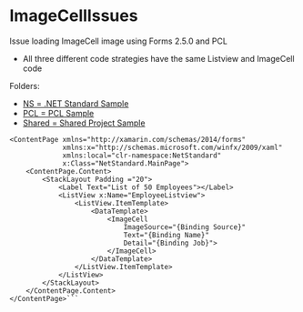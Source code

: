 # ImageCellIssues

Issue loading ImageCell image using Forms 2.5.0 and PCL
- All three different code strategies have the same Listview and ImageCell code

Folders:
- [NS = .NET Standard Sample](https://github.com/mattregul/ImageCellIssues/tree/master/NS/NetStand)
- [PCL = PCL Sample](https://github.com/mattregul/ImageCellIssues/tree/master/PCL)
- [Shared = Shared Project Sample](https://github.com/mattregul/ImageCellIssues/tree/master/Shared/Shared)


```<?xml version="1.0" encoding="utf-8" ?>
<ContentPage xmlns="http://xamarin.com/schemas/2014/forms"
             xmlns:x="http://schemas.microsoft.com/winfx/2009/xaml"
             xmlns:local="clr-namespace:NetStandard"
             x:Class="NetStandard.MainPage">
    <ContentPage.Content>
        <StackLayout Padding ="20">
            <Label Text="List of 50 Employees"></Label>
            <ListView x:Name="EmployeeListview">
                <ListView.ItemTemplate>
                    <DataTemplate>
                        <ImageCell
                            ImageSource="{Binding Source}"
                            Text="{Binding Name}"
                            Detail="{Binding Job}">
                        </ImageCell>
                    </DataTemplate>
                </ListView.ItemTemplate>
            </ListView>
        </StackLayout>
    </ContentPage.Content>
</ContentPage>```
